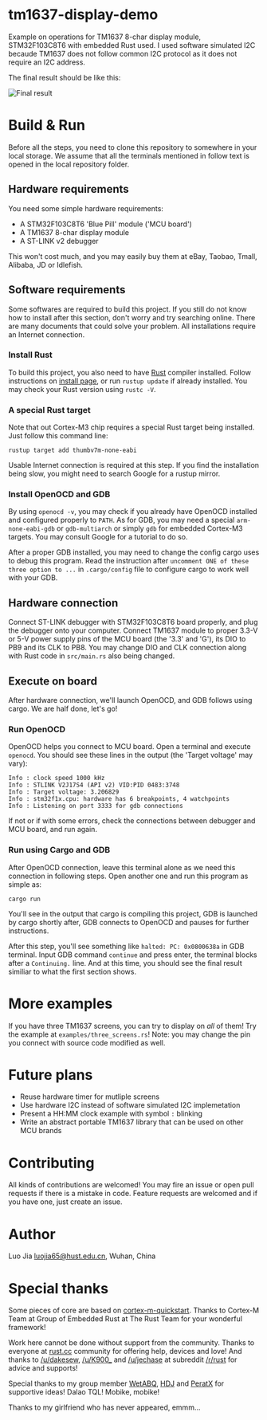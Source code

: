 # tm1637-display-demo

Example on operations for TM1637 8-char display module, STM32F103C8T6 with embedded Rust used. 
I used software simulated I2C becaude TM1637 does not follow common I2C protocol as it does not
require an I2C address.

The final result should be like this: 

![Final result](img/result.gif)

# Build & Run

Before all the steps, you need to clone this repository to somewhere in your local storage. 
We assume that all the terminals mentioned in follow text is opened in the local repository folder.

## Hardware requirements

You need some simple hardware requirements:

- A STM32F103C8T6 'Blue Pill' module ('MCU board')
- A TM1637 8-char display module
- A ST-LINK v2 debugger

This won't cost much, and you may easily buy them at eBay, Taobao, Tmall, Alibaba, JD or Idlefish.

## Software requirements 

Some softwares are required to build this project. If you still do not know how to install after this 
section, don't worry and try searching online. There are many documents that could solve your problem.
All installations require an Internet connection.

### Install Rust

To build this project, you also need to have [Rust](https://rust-lang.org) compiler installed. 
Follow instructions on [install page](https://www.rust-lang.org/tools/install), or run `rustup update`
if already installed. You may check your Rust version using `rustc -V`.

### A special Rust target

Note that out Cortex-M3 chip requires a special Rust target being installed. 
Just follow this command line:

```
rustup target add thumbv7m-none-eabi
```

Usable Internet connection is required at this step. If you find the installation 
being slow, you might need to search Google for a rustup mirror.

### Install OpenOCD and GDB

By using `openocd -v`, you may check if you already have OpenOCD installed and configured
properly to `PATH`. As for GDB, you may need a special `arm-none-eabi-gdb` or `gdb-multiarch`
or simply `gdb` for embedded Cortex-M3 targets. You may consult Google for a tutorial to do so.

After a proper GDB installed, you may need to change the config cargo uses to debug this program.
Read the instruction after `uncomment ONE of these three option to ...` in `.cargo/config` file 
to configure cargo to work well with your GDB.

## Hardware connection

Connect ST-LINK debugger with STM32F103C8T6 board properly, and plug the debugger onto your 
computer. Connect TM1637 module to proper 3.3-V or 5-V power supply pins of the MCU board
(the '3.3' and 'G'), its DIO to PB9 and its CLK to PB8. 
You may change DIO and CLK connection along with Rust code in `src/main.rs` also being changed.

## Execute on board

After hardware connection, we'll launch OpenOCD, and GDB follows using cargo. 
We are half done, let's go!

### Run OpenOCD

OpenOCD helps you connect to MCU board. Open a terminal and execute `openocd`. 
You should see these lines in the output (the 'Target voltage' may vary):

```
Info : clock speed 1000 kHz
Info : STLINK V2J17S4 (API v2) VID:PID 0483:3748
Info : Target voltage: 3.206829 
Info : stm32f1x.cpu: hardware has 6 breakpoints, 4 watchpoints
Info : Listening on port 3333 for gdb connections
```

If not or if with some errors, check the connections between debugger and MCU board, and run again.

### Run using Cargo and GDB

After OpenOCD connection, leave this terminal alone as we need this connection in following steps. 
Open another one and run this program as simple as:

```
cargo run
```

You'll see in the output that cargo is compiling this project, GDB is launched by cargo shortly after, 
GDB connects to OpenOCD and pauses for further instructions. 

After this step, you'll see something like `halted: PC: 0x0800638a` in GDB terminal. Input GDB
command `continue` and press enter, the terminal blocks after a `Continuing.` line. And at 
this time, you should see the final result similiar to what the first section shows.

# More examples

If you have three TM1637 screens, you can try to display on *all* of them! Try the example at 
`examples/three_screens.rs`! Note: you may change the pin you connect with source code modified
as well.

# Future plans

- Reuse hardware timer for mutliple screens
- Use hardware I2C instead of software simulated I2C implemetation
- Present a HH:MM clock example with symbol `:` blinking
- Write an abstract portable TM1637 library that can be used on other MCU brands

# Contributing

All kinds of contributions are welcomed! You may fire an issue or open pull requests if there is a 
mistake in code. Feature requests are welcomed and if you have one, just create an issue.

# Author

Luo Jia <luojia65@hust.edu.cn>, Wuhan, China 

# Special thanks

Some pieces of core are based on [cortex-m-quickstart](https://github.com/rust-embedded/cortex-m-quickstart).
Thanks to Cortex-M Team at Group of Embedded Rust at The Rust Team for your wonderful framework!

Work here cannot be done without support from the community. 
Thanks to everyone at [rust.cc](http://rust.cc) community for offering help, devices and love!
And thanks to [/u/dakesew](http://reddit.com/u/dakesew), [/u/K900_](http://reddit.com/u/K900_)
and [/u/jechase](http://reddit.com/u/jechase) at subreddit [/r/rust](http://reddit.com/r/rust) 
for advice and supports!

Special thanks to my group member [WetABQ](http://github.com/WetABQ), [HDJ](http://github.com/ChinaHDJ)
and [PeratX](http://github.com/PeratX) for supportive ideas! Dalao TQL! Mobike, mobike!

Thanks to my girlfriend who has never appeared, emmm...
